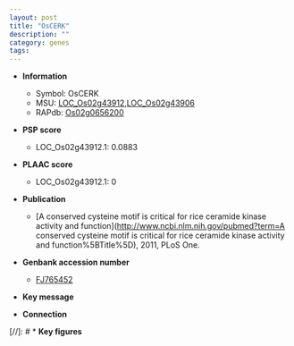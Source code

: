 ```yaml
---
layout: post
title: "OsCERK"
description: ""
category: genes
tags: 
---
```


* **Information**  
    + Symbol: OsCERK  
    + MSU: [LOC_Os02g43912](http://rice.plantbiology.msu.edu/cgi-bin/ORF_infopage.cgi?orf=LOC_Os02g43912),[LOC_Os02g43906](http://rice.plantbiology.msu.edu/cgi-bin/ORF_infopage.cgi?orf=LOC_Os02g43906)  
    + RAPdb: [Os02g0656200](http://rapdb.dna.affrc.go.jp/viewer/gbrowse_details/irgsp1?name=Os02g0656200)  

* **PSP score**  
    + LOC_Os02g43912.1: 0.0883 

* **PLAAC score**  
    + LOC_Os02g43912.1: 0 

* **Publication**  
    + [A conserved cysteine motif is critical for rice ceramide kinase activity and function](http://www.ncbi.nlm.nih.gov/pubmed?term=A conserved cysteine motif is critical for rice ceramide kinase activity and function%5BTitle%5D), 2011, PLoS One.

* **Genbank accession number**  
    + [FJ765452](http://www.ncbi.nlm.nih.gov/nuccore/FJ765452)

* **Key message**  

* **Connection**  

[//]: # * **Key figures**  



